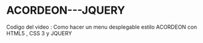 # ACORDEON---JQUERY
Codigo del video : Como hacer un menu desplegable estilo ACORDEON con HTML5 , CSS 3 y JQUERY
